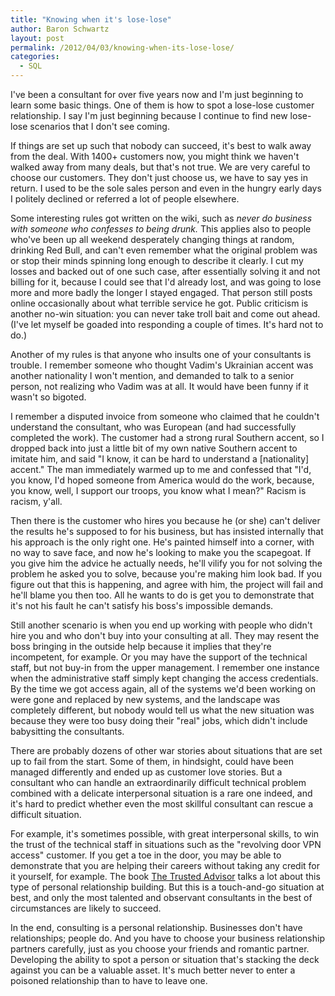```yaml
---
title: "Knowing when it's lose-lose"
author: Baron Schwartz
layout: post
permalink: /2012/04/03/knowing-when-its-lose-lose/
categories:
  - SQL
---
```

I've been a consultant for over five years now and I'm just beginning to learn some basic things. One of them is how to spot a lose-lose customer relationship. I say I'm just beginning because I continue to find new lose-lose scenarios that I don't see coming.

If things are set up such that nobody can succeed, it's best to walk away from the deal. With 1400+ customers now, you might think we haven't walked away from many deals, but that's not true. We are very careful to choose our customers. They don't just choose us, we have to say yes in return. I used to be the sole sales person and even in the hungry early days I politely declined or referred a lot of people elsewhere.

Some interesting rules got written on the wiki, such as *never do business with someone who confesses to being drunk.* This applies also to people who've been up all weekend desperately changing things at random, drinking Red Bull, and can't even remember what the original problem was or stop their minds spinning long enough to describe it clearly. I cut my losses and backed out of one such case, after essentially solving it and not billing for it, because I could see that I'd already lost, and was going to lose more and more badly the longer I stayed engaged. That person still posts online occasionally about what terrible service he got. Public criticism is another no-win situation: you can never take troll bait and come out ahead. (I've let myself be goaded into responding a couple of times. It's hard not to do.)

Another of my rules is that anyone who insults one of your consultants is trouble. I remember someone who thought Vadim's Ukrainian accent was another nationality I won't mention, and demanded to talk to a senior person, not realizing who Vadim was at all. It would have been funny if it wasn't so bigoted.

I remember a disputed invoice from someone who claimed that he couldn't understand the consultant, who was European (and had successfully completed the work). The customer had a strong rural Southern accent, so I dropped back into just a little bit of my own native Southern accent to imitate him, and said "I know, it can be hard to understand a [nationality] accent." The man immediately warmed up to me and confessed that "I'd, you know, I'd hoped someone from America would do the work, because, you know, well, I support our troops, you know what I mean?" Racism is racism, y'all.

Then there is the customer who hires you because he (or she) can't deliver the results he's supposed to for his business, but has insisted internally that his approach is the only right one. He's painted himself into a corner, with no way to save face, and now he's looking to make you the scapegoat. If you give him the advice he actually needs, he'll vilify you for not solving the problem he asked you to solve, because you're making him look bad. If you figure out that this is happening, and agree with him, the project will fail and he'll blame you then too. All he wants to do is get you to demonstrate that it's not his fault he can't satisfy his boss's impossible demands.

Still another scenario is when you end up working with people who didn't hire you and who don't buy into your consulting at all. They may resent the boss bringing in the outside help because it implies that they're incompetent, for example. Or you may have the support of the technical staff, but not buy-in from the upper management. I remember one instance when the administrative staff simply kept changing the access credentials. By the time we got access again, all of the systems we'd been working on were gone and replaced by new systems, and the landscape was completely different, but nobody would tell us what the new situation was because they were too busy doing their "real" jobs, which didn't include babysitting the consultants.

There are probably dozens of other war stories about situations that are set up to fail from the start. Some of them, in hindsight, could have been managed differently and ended up as customer love stories. But a consultant who can handle an extraordinarily difficult technical problem combined with a delicate interpersonal situation is a rare one indeed, and it's hard to predict whether even the most skillful consultant can rescue a difficult situation.

For example, it's sometimes possible, with great interpersonal skills, to win the trust of the technical staff in situations such as the "revolving door VPN access" customer. If you get a toe in the door, you may be able to demonstrate that you are helping their careers without taking any credit for it yourself, for example. The book [The Trusted Advisor][1] talks a lot about this type of personal relationship building. But this is a touch-and-go situation at best, and only the most talented and observant consultants in the best of circumstances are likely to succeed.

In the end, consulting is a personal relationship. Businesses don't have relationships; people do. And you have to choose your business relationship partners carefully, just as you choose your friends and romantic partner. Developing the ability to spot a person or situation that's stacking the deck against you can be a valuable asset. It's much better never to enter a poisoned relationship than to have to leave one.

 [1]: http://www.amazon.com/The-Trusted-Advisor-David-Maister/dp/0743212347?tag=xaprb-20

